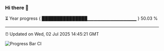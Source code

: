 ### Hi there 👋

⏳ Year progress { ███████████████▁▁▁▁▁▁▁▁▁▁▁▁▁▁▁ } 50.03 %

---

⏰ Updated on Wed, 02 Jul 2025 14:45:21 GMT

![Progress Bar CI](https://github.com/IshwaranRudhara/GIT-ACTION/workflows/Progress%20Bar%20CI/badge.svg)

